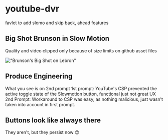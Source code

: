 # youtube-dvr
favlet to add slomo and skip back, ahead features

## Big Shot Brunson in Slow Motion
Quality and video clipped only because of size limits on github asset files

!["Brunson's Big Shot on Lebron"](./BigShotBrunson.gif)

## Produce Engineering
What you see is on 2nd prompt
1st prompt: YouTube's CSP prevented the active toggle state of the Slowmotion button, functional just not great UX
2nd Prompt: Workaround to CSP was easy, as nothing malicious, just wasn't taken into account in first prompt.

## Buttons look like always there
They aren't, but they persist now 😉
